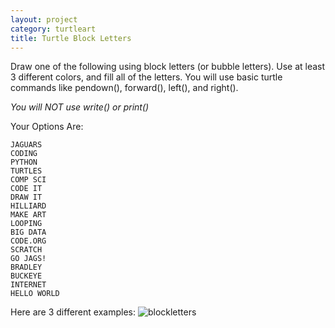 ```yaml
---
layout: project
category: turtleart
title: Turtle Block Letters
---
```

Draw one of the following using block letters (or bubble letters). Use at least 3 different colors, and fill all of the letters. You will use basic turtle commands like pendown(), forward(), left(), and right().

*You will NOT use write() or print()*

Your Options Are:
```
JAGUARS
CODING
PYTHON
TURTLES
COMP SCI
CODE IT
DRAW IT
HILLIARD
MAKE ART
LOOPING
BIG DATA
CODE.ORG
SCRATCH
GO JAGS!
BRADLEY
BUCKEYE
INTERNET
HELLO WORLD
```
Here are 3 different examples:
![blockletters](/apcsp/turtleart/blockletters.jpg)
